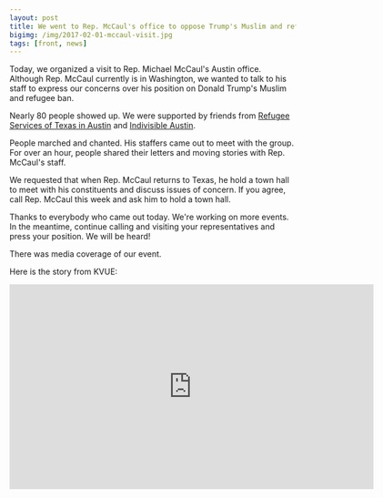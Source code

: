 ```yaml
---
layout: post
title: We went to Rep. McCaul's office to oppose Trump's Muslim and refugee ban
bigimg: /img/2017-02-01-mccaul-visit.jpg
tags: [front, news]
---
```


Today, we organized a visit to Rep. Michael McCaul's Austin
office. Although Rep. McCaul currently is in Washington, we wanted to
talk to his staff to express our concerns over his position on Donald
Trump's Muslim and refugee ban.

Nearly 80 people showed up. We were supported by friends from [Refugee
Services of Texas in Austin](http://www.rstx.org/Austin.html) and
[Indivisible Austin](https://www.indivisibleaustin.com/).

People marched and chanted. His staffers came out to meet with the
group. For over an hour, people shared their letters and moving stories
with Rep. McCaul's staff.

We requested that when Rep. McCaul returns to Texas, he hold a town hall
to meet with his constituents and discuss issues of concern. If you agree,
call Rep. McCaul this week and ask him to hold a town hall.

Thanks to everybody who came out today. We're working on more events. In
the meantime, continue calling and visiting your representatives and
press your position. We will be heard!

There was media coverage of our event.

Here is the story from KVUE:

<iframe width="640" height="360" style="border-width:0" src="http://interactive.tegna-media.com/video/embed/embed.html?id=2496984&type=video&title=Constituents want clarification from McCaul&site=269&playerid=6918249996581&dfpid=32805352&dfpposition=Video_prestream_external§ion=home"></iframe>

